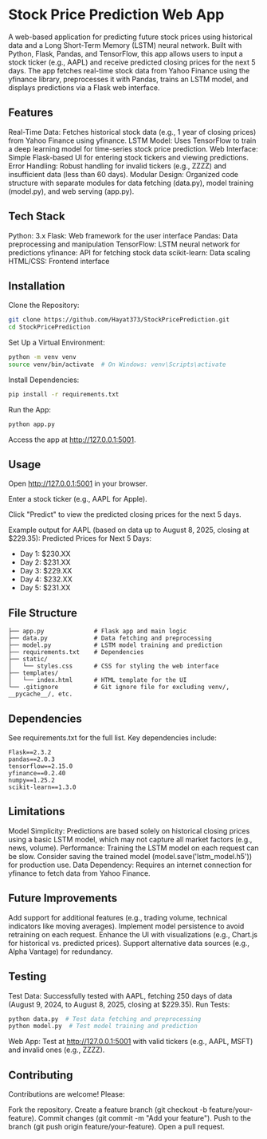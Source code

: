 # Stock Price Prediction Web App
A web-based application for predicting future stock prices using historical data and a Long Short-Term Memory (LSTM) neural network. Built with Python, Flask, Pandas, and TensorFlow, this app allows users to input a stock ticker (e.g., AAPL) and receive predicted closing prices for the next 5 days. The app fetches real-time stock data from Yahoo Finance using the yfinance library, preprocesses it with Pandas, trains an LSTM model, and displays predictions via a Flask web interface.

## Features

Real-Time Data: Fetches historical stock data (e.g., 1 year of closing prices) from Yahoo Finance using yfinance.
LSTM Model: Uses TensorFlow to train a deep learning model for time-series stock price prediction.
Web Interface: Simple Flask-based UI for entering stock tickers and viewing predictions.
Error Handling: Robust handling for invalid tickers (e.g., ZZZZ) and insufficient data (less than 60 days).
Modular Design: Organized code structure with separate modules for data fetching (data.py), model training (model.py), and web serving (app.py).

## Tech Stack

Python: 3.x
Flask: Web framework for the user interface
Pandas: Data preprocessing and manipulation
TensorFlow: LSTM neural network for predictions
yfinance: API for fetching stock data
scikit-learn: Data scaling
HTML/CSS: Frontend interface

## Installation

Clone the Repository:
```bash 
git clone https://github.com/Hayat373/StockPricePrediction.git
cd StockPricePrediction
```


Set Up a Virtual Environment:
```bash
python -m venv venv
source venv/bin/activate  # On Windows: venv\Scripts\activate
```


Install Dependencies:
```bash
pip install -r requirements.txt
```


Run the App:
```bash
python app.py
```


Access the app at http://127.0.0.1:5001.



## Usage

Open http://127.0.0.1:5001 in your browser.

Enter a stock ticker (e.g., AAPL for Apple).

Click "Predict" to view the predicted closing prices for the next 5 days.

Example output for AAPL (based on data up to August 8, 2025, closing at $229.35):
Predicted Prices for Next 5 Days:
- Day 1: $230.XX
- Day 2: $231.XX
- Day 3: $229.XX
- Day 4: $232.XX
- Day 5: $231.XX






## File Structure

``` StockPricePrediction/
├── app.py              # Flask app and main logic
├── data.py             # Data fetching and preprocessing
├── model.py            # LSTM model training and prediction
├── requirements.txt    # Dependencies
├── static/
│   └── styles.css      # CSS for styling the web interface
├── templates/
│   └── index.html      # HTML template for the UI
└── .gitignore          # Git ignore file for excluding venv/, __pycache__/, etc.
```

## Dependencies
See requirements.txt for the full list. Key dependencies include:

```
Flask==2.3.2
pandas==2.0.3
tensorflow==2.15.0
yfinance==0.2.40
numpy==1.25.2
scikit-learn==1.3.0
```

## Limitations

Model Simplicity: Predictions are based solely on historical closing prices using a basic LSTM model, which may not capture all market factors (e.g., news, volume).
Performance: Training the LSTM model on each request can be slow. Consider saving the trained model (model.save('lstm_model.h5')) for production use.
Data Dependency: Requires an internet connection for yfinance to fetch data from Yahoo Finance.

## Future Improvements

Add support for additional features (e.g., trading volume, technical indicators like moving averages).
Implement model persistence to avoid retraining on each request.
Enhance the UI with visualizations (e.g., Chart.js for historical vs. predicted prices).
Support alternative data sources (e.g., Alpha Vantage) for redundancy.

## Testing

Test Data: Successfully tested with AAPL, fetching 250 days of data (August 9, 2024, to August 8, 2025, closing at $229.35).
Run Tests:
```bash
python data.py  # Test data fetching and preprocessing
python model.py  # Test model training and prediction
```


Web App: Test at http://127.0.0.1:5001 with valid tickers (e.g., AAPL, MSFT) and invalid ones (e.g., ZZZZ).

## Contributing
Contributions are welcome! Please:

 Fork the repository.
Create a feature branch (git checkout -b feature/your-feature).
Commit changes (git commit -m "Add your feature").
Push to the branch (git push origin feature/your-feature).
Open a pull request.


